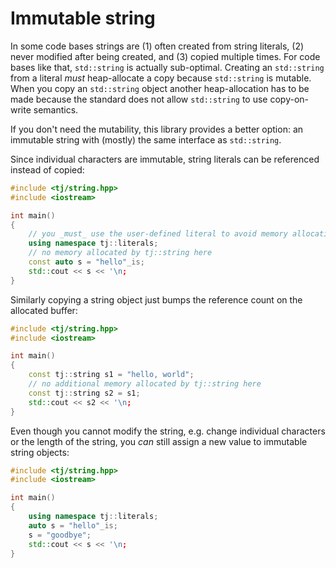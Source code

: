 # Immutable string

In some code bases strings are (1) often created from string literals, (2) never
modified after being created, and (3) copied multiple times. For code bases like
that, `std::string` is actually sub-optimal. Creating an `std::string` from a 
literal _must_ heap-allocate a copy because `std::string` is mutable. When you
copy an `std::string` object another heap-allocation has to be made because the
standard does not allow `std::string` to use copy-on-write semantics. 

If you  don't need the mutability, this library provides a better option: an 
immutable string with (mostly) the same interface as `std::string`. 

Since individual characters are immutable, string literals can be referenced 
instead of copied:

```c++
#include <tj/string.hpp>
#include <iostream>

int main()
{
    // you _must_ use the user-defined literal to avoid memory allocation
    using namespace tj::literals;
    // no memory allocated by tj::string here
    const auto s = "hello"_is;
    std::cout << s << '\n;
}
```

Similarly copying a string object just bumps the reference count on the
allocated buffer:

```c++
#include <tj/string.hpp>
#include <iostream>

int main()
{
    const tj::string s1 = "hello, world";
    // no additional memory allocated by tj::string here
    const tj::string s2 = s1;
    std::cout << s2 << '\n;
}
```

Even though you cannot modify the string, e.g. change individual characters or 
the length of the string, you _can_ still assign a new value to immutable string
objects:

```c++
#include <tj/string.hpp>
#include <iostream>

int main()
{
    using namespace tj::literals;
    auto s = "hello"_is;
    s = "goodbye";
    std::cout << s << '\n;
}
```
